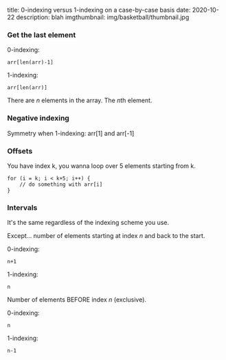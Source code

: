title: 0-indexing versus 1-indexing on a case-by-case basis
date: 2020-10-22
description: blah
imgthumbnail: img/basketball/thumbnail.jpg

### Get the last element
0-indexing:

    arr[len(arr)-1]

1-indexing:

    arr[len(arr)]

There are *n* elements in the array. The *n*th element.

### Negative indexing
Symmetry when 1-indexing: arr[1] and arr[-1]

### Offsets
You have index k, you wanna loop over 5 elements starting from k.

    for (i = k; i < k+5; i++) {
        // do something with arr[i]
    }

### Intervals
It's the same regardless of the indexing scheme you use.

Except... number of elements starting at index *n* and back to the start.

0-indexing:

    n+1

1-indexing:

    n

Number of elements BEFORE index *n* (exclusive).

0-indexing:

    n

1-indexing:

    n-1
